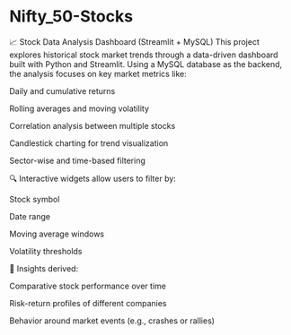 # Nifty_50-Stocks

📈 Stock Data Analysis Dashboard (Streamlit + MySQL)
This project explores historical stock market trends through a data-driven dashboard built with Python and Streamlit. Using a MySQL database as the backend, the analysis focuses on key market metrics like:

Daily and cumulative returns

Rolling averages and moving volatility

Correlation analysis between multiple stocks

Candlestick charting for trend visualization

Sector-wise and time-based filtering

🔍 Interactive widgets allow users to filter by:

Stock symbol

Date range

Moving average windows

Volatility thresholds

🧠 Insights derived:

Comparative stock performance over time

Risk-return profiles of different companies

Behavior around market events (e.g., crashes or rallies)

